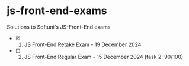 # js-front-end-exams
Solutions to Softuni's JS-Front-End exams

- [x] 1. JS Front-End Retake Exam - 19 December 2024
- [ ] 2. JS Front-End Regular Exam - 15 December 2024 (task 2: 90/100)
